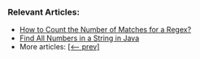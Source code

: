 ### Relevant Articles: 

- [How to Count the Number of Matches for a Regex?](https://www.baeldung.com/java-count-regex-matches)
- [Find All Numbers in a String in Java](https://www.baeldung.com/java-find-numbers-in-string)
- More articles: [[<-- prev]](/core-java-modules/core-java-regex-3)
